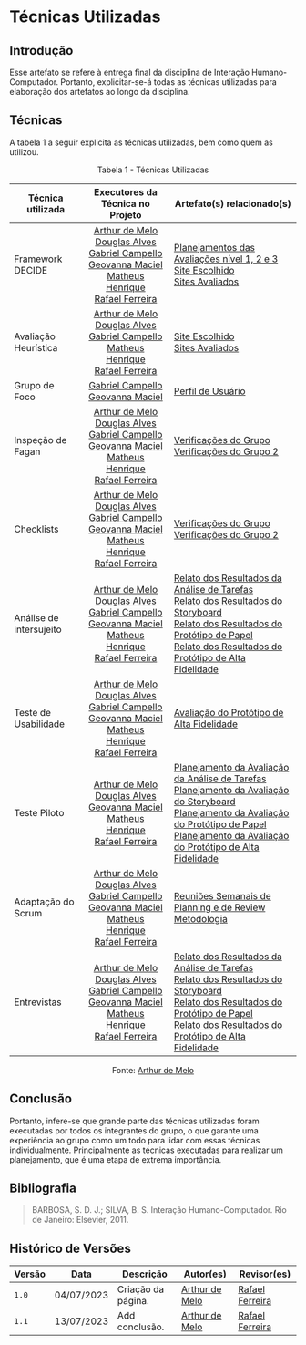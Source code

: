 # Técnicas Utilizadas

## Introdução

Esse artefato se refere à entrega final da disciplina de Interação Humano-Computador. Portanto, explicitar-se-á todas as técnicas utilizadas para elaboração dos artefatos ao longo da disciplina.

## Técnicas

A tabela 1 a seguir explicita as técnicas utilizadas, bem como quem as utilizou.

<center>

Tabela 1 - Técnicas Utilizadas

|Técnica utilizada|Executores da Técnica no Projeto|Artefato(s) relacionado(s)|
|-----------------|:-----------:|--------------------|
|Framework DECIDE |[Arthur de Melo](https://github.com/arthurmlv) <br> [Douglas Alves](https://github.com/dougalvs) <br> [Gabriel Campello](https://github.com/g16c) <br> [Geovanna Maciel](https://github.com/manuziny) <br>[Matheus Henrique](https://github.com/mathonaut) <br> [Rafael Ferreira](https://github.com/RafaelCLG0)| [Planejamentos das Avaliações nível 1, 2 e 3](https://interacao-humano-computador.github.io/2023.1-BilheteriaDigital/design-avaliacao-desenvolvimento/nivel-1/analise-de-tarefas-dad/planejamento-avaliavao-at/) <br> [Site Escolhido](https://interacao-humano-computador.github.io/2023.1-BilheteriaDigital/planejamento/site-escolhido/)<br> [Sites Avaliados](https://interacao-humano-computador.github.io/2023.1-BilheteriaDigital/planejamento/sites-avaliados/) |
|Avaliação Heurística|[Arthur de Melo](https://github.com/arthurmlv) <br> [Douglas Alves](https://github.com/dougalvs) <br> [Gabriel Campello](https://github.com/g16c) <br>[Matheus Henrique](https://github.com/mathonaut) <br> [Rafael Ferreira](https://github.com/RafaelCLG0)| [Site Escolhido](https://interacao-humano-computador.github.io/2023.1-BilheteriaDigital/planejamento/site-escolhido/) <br> [Sites Avaliados](https://interacao-humano-computador.github.io/2023.1-BilheteriaDigital/planejamento/sites-avaliados/) |
|Grupo de Foco|[Gabriel Campello](https://github.com/g16c) <br> [Geovanna Maciel](https://github.com/manuziny)|[Perfil de Usuário](https://interacao-humano-computador.github.io/2023.1-BilheteriaDigital/analise-de-requisitos/perfil-usuario/#metodologia)|
|Inspeção de Fagan|[Arthur de Melo](https://github.com/arthurmlv) <br> [Douglas Alves](https://github.com/dougalvs) <br> [Gabriel Campello](https://github.com/g16c) <br> [Geovanna Maciel](https://github.com/manuziny) <br>[Matheus Henrique](https://github.com/mathonaut) <br> [Rafael Ferreira](https://github.com/RafaelCLG0)| [Verificações do Grupo](https://interacao-humano-computador.github.io/2023.1-BilheteriaDigital/verificacao/grupo/etapa1/planejamento-verificacao-etapa1-grupo/) <br> [Verificações do Grupo 2](https://interacao-humano-computador.github.io/2023.1-BilheteriaDigital/verificacao/grupo2/etapa1/planejamento/) |
|Checklists|[Arthur de Melo](https://github.com/arthurmlv) <br> [Douglas Alves](https://github.com/dougalvs) <br> [Gabriel Campello](https://github.com/g16c) <br> [Geovanna Maciel](https://github.com/manuziny) <br>[Matheus Henrique](https://github.com/mathonaut) <br> [Rafael Ferreira](https://github.com/RafaelCLG0)| [Verificações do Grupo](https://interacao-humano-computador.github.io/2023.1-BilheteriaDigital/verificacao/grupo/etapa1/planejamento-verificacao-etapa1-grupo/) <br> [Verificações do Grupo 2](https://interacao-humano-computador.github.io/2023.1-BilheteriaDigital/verificacao/grupo2/etapa1/planejamento/) |
|Análise de intersujeito| [Arthur de Melo](https://github.com/arthurmlv) <br> [Douglas Alves](https://github.com/dougalvs) <br> [Gabriel Campello](https://github.com/g16c) <br> [Geovanna Maciel](https://github.com/manuziny) <br>[Matheus Henrique](https://github.com/mathonaut) <br> [Rafael Ferreira](https://github.com/RafaelCLG0) | [Relato dos Resultados da Análise de Tarefas](https://interacao-humano-computador.github.io/2023.1-BilheteriaDigital/design-avaliacao-desenvolvimento/nivel-1/analise-de-tarefas-dad/resultado-relato-analise-de-tarefas/) <br> [Relato dos Resultados do Storyboard](https://interacao-humano-computador.github.io/2023.1-BilheteriaDigital/design-avaliacao-desenvolvimento/nivel-1/storyboard-dad/relato-resultado-storyboard/) <br> [Relato dos Resultados do Protótipo de Papel](https://interacao-humano-computador.github.io/2023.1-BilheteriaDigital/design-avaliacao-desenvolvimento/nivel-2/prototipo-papel-dad/relato-dos-resultados-pp/) <br> [Relato dos Resultados do Protótipo de Alta Fidelidade](https://interacao-humano-computador.github.io/2023.1-BilheteriaDigital/design-avaliacao-desenvolvimento/nivel-3/relato-resultados-paf/) |
|Teste de Usabilidade| [Arthur de Melo](https://github.com/arthurmlv) <br> [Douglas Alves](https://github.com/dougalvs) <br> [Gabriel Campello](https://github.com/g16c) <br> [Geovanna Maciel](https://github.com/manuziny) <br>[Matheus Henrique](https://github.com/mathonaut) <br> [Rafael Ferreira](https://github.com/RafaelCLG0) | [Avaliação do Protótipo de Alta Fidelidade](https://interacao-humano-computador.github.io/2023.1-BilheteriaDigital/design-avaliacao-desenvolvimento/nivel-3/relato-resultados-paf/) |
|Teste Piloto|[Arthur de Melo](https://github.com/arthurmlv) <br> [Douglas Alves](https://github.com/dougalvs) <br> [Geovanna Maciel](https://github.com/manuziny) <br>[Matheus Henrique](https://github.com/mathonaut) <br> [Rafael Ferreira](https://github.com/RafaelCLG0)| [Planejamento da Avaliação da Análise de Tarefas](https://interacao-humano-computador.github.io/2023.1-BilheteriaDigital/design-avaliacao-desenvolvimento/nivel-1/analise-de-tarefas-dad/planejamento-avaliavao-at/) <br> [Planejamento da Avaliação do Storyboard](https://interacao-humano-computador.github.io/2023.1-BilheteriaDigital/design-avaliacao-desenvolvimento/nivel-1/storyboard-dad/planejamento-avaliavao-sb/) <br> [Planejamento da Avaliação do Protótipo de Papel](https://interacao-humano-computador.github.io/2023.1-BilheteriaDigital/design-avaliacao-desenvolvimento/nivel-2/prototipo-papel-dad/planejamento-avaliacao-pp/#resultado-do-teste-piloto) <br> [Planejamento da Avaliação do Protótipo de Alta Fidelidade](https://interacao-humano-computador.github.io/2023.1-BilheteriaDigital/design-avaliacao-desenvolvimento/nivel-3/planejamento-avaliacao-paf/#planejamento-do-teste-piloto) |
|Adaptação do Scrum|[Arthur de Melo](https://github.com/arthurmlv) <br> [Douglas Alves](https://github.com/dougalvs) <br> [Gabriel Campello](https://github.com/g16c) <br> [Geovanna Maciel](https://github.com/manuziny) <br>[Matheus Henrique](https://github.com/mathonaut) <br> [Rafael Ferreira](https://github.com/RafaelCLG0)|[Reuniões Semanais de Planning e de Review](https://interacao-humano-computador.github.io/2023.1-BilheteriaDigital/atas/IHC_Ata_01/) <br> [Metodologia](https://interacao-humano-computador.github.io/2023.1-BilheteriaDigital/planejamento/metodologia/#scrum)|
|Entrevistas|[Arthur de Melo](https://github.com/arthurmlv) <br> [Douglas Alves](https://github.com/dougalvs) <br> [Gabriel Campello](https://github.com/g16c) <br> [Geovanna Maciel](https://github.com/manuziny) <br>[Matheus Henrique](https://github.com/mathonaut) <br> [Rafael Ferreira](https://github.com/RafaelCLG0)|[Relato dos Resultados da Análise de Tarefas](https://interacao-humano-computador.github.io/2023.1-BilheteriaDigital/design-avaliacao-desenvolvimento/nivel-1/analise-de-tarefas-dad/resultado-relato-analise-de-tarefas/) <br> [Relato dos Resultados do Storyboard](https://interacao-humano-computador.github.io/2023.1-BilheteriaDigital/design-avaliacao-desenvolvimento/nivel-1/storyboard-dad/relato-resultado-storyboard/) <br> [Relato dos Resultados do Protótipo de Papel](https://interacao-humano-computador.github.io/2023.1-BilheteriaDigital/design-avaliacao-desenvolvimento/nivel-2/prototipo-papel-dad/relato-dos-resultados-pp/) <br> [Relato dos Resultados do Protótipo de Alta Fidelidade](https://interacao-humano-computador.github.io/2023.1-BilheteriaDigital/design-avaliacao-desenvolvimento/nivel-3/relato-resultados-paf/)|

Fonte: [Arthur de Melo](https://github.com/arthurmlv)

</center>

## Conclusão

Portanto, infere-se que grande parte das técnicas utilizadas foram executadas por todos os integrantes do grupo, o que garante uma experiência ao grupo como um todo para lidar com essas técnicas individualmente. Principalmente as técnicas executadas para realizar um planejamento, que é uma etapa de extrema importância.

## Bibliografia

> BARBOSA, S. D. J.; SILVA, B. S. Interação Humano-Computador. Rio de Janeiro: Elsevier, 2011.

## Histórico de Versões

| Versão | Data       | Descrição          | Autor(es)                                        | Revisor(es)                                    |
| ------ | ---------- | ------------------ | ------------------------------------------------ | ---------------------------------------------- |
| `1.0`  | 04/07/2023 | Criação da página. | [Arthur de Melo](https://github.com/arthurmlv) | [Rafael Ferreira](https://github.com/rafaelclg0)  |
| `1.1`  | 13/07/2023 | Add conclusão. | [Arthur de Melo](https://github.com/arthurmlv) | [Rafael Ferreira](https://github.com/rafaelclg0)  |